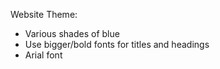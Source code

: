 Website Theme:
- Various shades of blue
- Use bigger/bold fonts for titles and headings
- Arial font